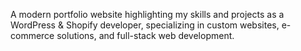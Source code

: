 A modern portfolio website highlighting my skills and projects as a WordPress & Shopify developer, specializing in custom websites, e-commerce solutions, and full-stack web development.
